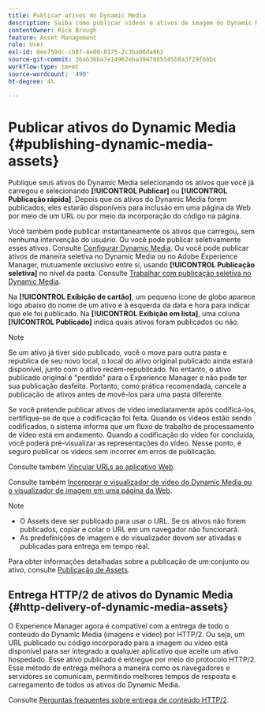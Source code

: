 ```yaml
---
title: Publicar ativos do Dynamic Media
description: Saiba como publicar vídeos e ativos de imagem do Dynamic Media para incluí-los em uma página da Web por meio de um URL ou código de incorporação em uma página da Web.
contentOwner: Rick Brough
feature: Asset Management
role: User
exl-id: 8ee759dc-cb8f-4e80-8175-2c3ba06da862
source-git-commit: 36ab36ba7e14962eba3947865545b8a3f29f6bbc
workflow-type: tm+mt
source-wordcount: '490'
ht-degree: 4%

---
```


# Publicar ativos do Dynamic Media {#publishing-dynamic-media-assets}

Publique seus ativos do Dynamic Media selecionando os ativos que você já carregou e selecionando **[!UICONTROL Publicar]** ou **[!UICONTROL Publicação rápida]**. Depois que os ativos do Dynamic Media forem publicados, eles estarão disponíveis para inclusão em uma página da Web por meio de um URL ou por meio da incorporação do código na página.

Você também pode publicar instantaneamente os ativos que carregou, sem nenhuma intervenção do usuário. Ou você pode publicar seletivamente esses ativos. Consulte [Configurar Dynamic Media](config-dm.md). Ou você pode publicar ativos de maneira seletiva no Dynamic Media ou no Adobe Experience Manager, mutuamente exclusivo entre si, usando **[!UICONTROL Publicação seletiva]** no nível da pasta. Consulte [Trabalhar com publicação seletiva no Dynamic Media](/help/assets/dynamic-media/selective-publishing.md).

Na **[!UICONTROL Exibição de cartão]**, um pequeno ícone de globo aparece logo abaixo do nome de um ativo e à esquerda da data e hora para indicar que ele foi publicado. Na **[!UICONTROL Exibição em lista]**, uma coluna **[!UICONTROL Publicado]** indica quais ativos foram publicados ou não.

>[!NOTE]
>
>Se um ativo já tiver sido publicado, você o move para outra pasta e republica de seu novo local, o local do ativo original publicado ainda estará disponível, junto com o ativo recém-republicado. No entanto, o ativo publicado original é &quot;perdido&quot; para o Experience Manager e não pode ter sua publicação desfeita. Portanto, como prática recomendada, cancele a publicação de ativos antes de movê-los para uma pasta diferente.

Se você pretende publicar ativos de vídeo imediatamente após codificá-los, certifique-se de que a codificação foi feita. Quando os vídeos estão sendo codificados, o sistema informa que um fluxo de trabalho de processamento de vídeo está em andamento. Quando a codificação do vídeo for concluída, você poderá pré-visualizar as representações do vídeo. Nesse ponto, é seguro publicar os vídeos sem incorrer em erros de publicação.

Consulte também [Vincular URLs ao aplicativo Web](linking-urls-to-yourwebapplication.md).

Consulte também [Incorporar o visualizador de vídeo do Dynamic Media ou o visualizador de imagem em uma página da Web](embed-code.md).

>[!NOTE]
>
>* O Assets deve ser publicado para usar o URL. Se os ativos não forem publicados, copiar e colar o URL em um navegador não funcionará.
>* As predefinições de imagem e do visualizador devem ser ativadas e publicadas para entrega em tempo real.
>

Para obter informações detalhadas sobre a publicação de um conjunto ou ativo, consulte [Publicação de Assets](/help/assets/manage-digital-assets.md).

## Entrega HTTP/2 de ativos do Dynamic Media {#http-delivery-of-dynamic-media-assets}

O Experience Manager agora é compatível com a entrega de todo o conteúdo do Dynamic Media (imagens e vídeo) por HTTP/2. Ou seja, um URL publicado ou código incorporado para a imagem ou vídeo está disponível para ser integrado a qualquer aplicativo que aceite um ativo hospedado. Esse ativo publicado é entregue por meio do protocolo HTTP/2. Esse método de entrega melhora a maneira como os navegadores e servidores se comunicam, permitindo melhores tempos de resposta e carregamento de todos os ativos do Dynamic Media.

Consulte [Perguntas frequentes sobre entrega de conteúdo HTTP/2](/help/assets/dynamic-media/http2faq.md).

<!--this md file used to reside under sites-administering-->
